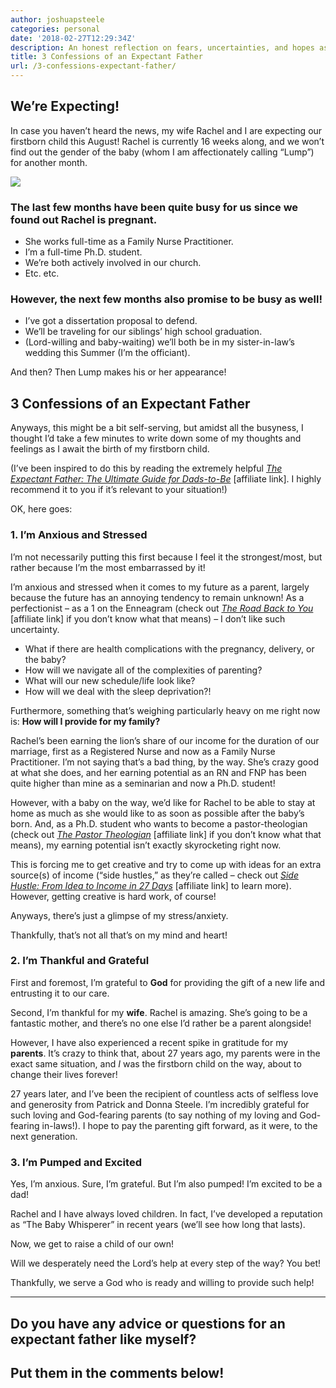 ```yaml
---
author: joshuapsteele
categories: personal
date: '2018-02-27T12:29:34Z'
description: An honest reflection on fears, uncertainties, and hopes as a first-time father awaits the arrival of baby 'Lump' in August.
title: 3 Confessions of an Expectant Father
url: /3-confessions-expectant-father/
---
```


## We’re Expecting!

In case you haven’t heard the news, my wife Rachel and I are expecting our firstborn child this August! Rachel is currently 16 weeks along, and we won’t find out the gender of the baby (whom I am affectionately calling “Lump”) for another month.

![](https://joshuapsteele.com/wp-content/uploads/2018/02/IMG_3515-e1519734672450-1024x777.jpg)

### The last few months have been quite busy for us since we found out Rachel is pregnant.

- She works full-time as a Family Nurse Practitioner.
- I’m a full-time Ph.D. student.
- We’re both actively involved in our church.
- Etc. etc.

### However, the next few months also promise to be busy as well!

- I’ve got a dissertation proposal to defend.
- We’ll be traveling for our siblings’ high school graduation.
- (Lord-willing and baby-waiting) we’ll both be in my sister-in-law’s wedding this Summer (I’m the officiant).

And then? Then Lump makes his or her appearance!

## 3 Confessions of an Expectant Father

Anyways, this might be a bit self-serving, but amidst all the busyness, I thought I’d take a few minutes to write down some of my thoughts and feelings as I await the birth of my firstborn child.

(I’ve been inspired to do this by reading the extremely helpful *[The Expectant Father: The Ultimate Guide for Dads-to-Be](http://amzn.to/2F0eMQv)* \[affiliate link\]. I highly recommend it to you if it’s relevant to your situation!)

OK, here goes:

### 1. I’m Anxious and Stressed

I’m not necessarily putting this first because I feel it the strongest/most, but rather because I’m the most embarrassed by it!

I’m anxious and stressed when it comes to my future as a parent, largely because the future has an annoying tendency to remain unknown! As a perfectionist – as a 1 on the Enneagram (check out *[The Road Back to You](http://amzn.to/2BTmugK)* \[affiliate link\] if you don’t know what that means) – I don’t like such uncertainty.

- What if there are health complications with the pregnancy, delivery, or the baby?
- How will we navigate all of the complexities of parenting?
- What will our new schedule/life look like?
- How will we deal with the sleep deprivation?!

Furthermore, something that’s weighing particularly heavy on me right now is: **How will I provide for my family?**

Rachel’s been earning the lion’s share of our income for the duration of our marriage, first as a Registered Nurse and now as a Family Nurse Practitioner. I’m not saying that’s a bad thing, by the way. She’s crazy good at what she does, and her earning potential as an RN and FNP has been quite higher than mine as a seminarian and now a Ph.D. student!

However, with a baby on the way, we’d like for Rachel to be able to stay at home as much as she would like to as soon as possible after the baby’s born. And, as a Ph.D. student who wants to become a pastor-theologian (check out [*The Pastor Theologian*](http://amzn.to/2F9xCbu) \[affiliate link\] if you don’t know what that means), my earning potential isn’t exactly skyrocketing right now.

This is forcing me to get creative and try to come up with ideas for an extra source(s) of income (“side hustles,” as they’re called – check out *[Side Hustle: From Idea to Income in 27 Days](http://amzn.to/2ovTvbe)* \[affiliate link\] to learn more). However, getting creative is hard work, of course!

Anyways, there’s just a glimpse of my stress/anxiety.

Thankfully, that’s not all that’s on my mind and heart!

### 2. I’m Thankful and Grateful

First and foremost, I’m grateful to **God** for providing the gift of a new life and entrusting it to our care.

Second, I’m thankful for my **wife**. Rachel is amazing. She’s going to be a fantastic mother, and there’s no one else I’d rather be a parent alongside!

However, I have also experienced a recent spike in gratitude for my **parents**. It’s crazy to think that, about 27 years ago, my parents were in the exact same situation, and *I* was the firstborn child on the way, about to change their lives forever!

27 years later, and I’ve been the recipient of countless acts of selfless love and generosity from Patrick and Donna Steele. I’m incredibly grateful for such loving and God-fearing parents (to say nothing of my loving and God-fearing in-laws!). I hope to pay the parenting gift forward, as it were, to the next generation.

### 3. I’m Pumped and Excited

Yes, I’m anxious. Sure, I’m grateful. But I’m also pumped! I’m excited to be a dad!

Rachel and I have always loved children. In fact, I’ve developed a reputation as “The Baby Whisperer” in recent years (we’ll see how long that lasts).

Now, we get to raise a child of our own!

Will we desperately need the Lord’s help at every step of the way? You bet!

Thankfully, we serve a God who is ready and willing to provide such help!

---

## Do you have any advice or questions for an expectant father like myself?

## Put them in the comments below!